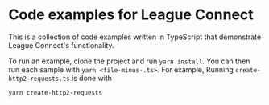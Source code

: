 # Code examples for League Connect

This is a collection of code examples written in TypeScript that demonstrate League Connect's functionality.

To run an example, clone the project and run `yarn install`. You can then run each sample with `yarn <file-minus-.ts>`.
For example, Running `create-http2-requests.ts` is done with

```
yarn create-http2-requests
```
